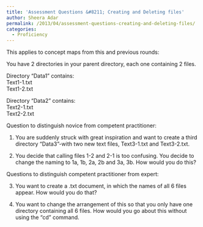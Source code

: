 ```yaml
---
title: 'Assessment Questions &#8211; Creating and Deleting files'
author: Sheera Adar
permalink: /2013/04/assessment-questions-creating-and-deleting-files/
categories:
  - Proficiency
---
```

This applies to concept maps from this and previous rounds:

You have 2 directories in your parent directory, each one containing 2 files.

Directory “Data1” contains:  
Text1-1.txt  
Text1-2.txt

Directory “Data2” contains:  
Text2-1.txt  
Text2-2.txt

Question to distinguish novice from competent practitioner:

1) You are suddenly struck with great inspiration and want to create a third directory “Data3”-with two new text files, Text3-1.txt and Text3-2.txt.

2) You decide that calling files 1-2 and 2-1 is too confusing. You decide to change the naming to 1a, 1b, 2a, 2b and 3a, 3b. How would you do this?

Questions to distinguish competent practitioner from expert:

3) You want to create a .txt document, in which the names of all 6 files appear. How would you do that?

4) You want to change the arrangement of this so that you only have one directory containing all 6 files. How would you go about this without using the “cd” command.

&nbsp;
